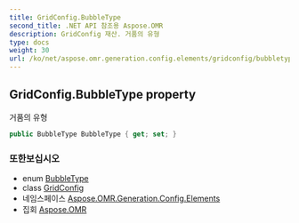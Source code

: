 ```yaml
---
title: GridConfig.BubbleType
second_title: .NET API 참조용 Aspose.OMR
description: GridConfig 재산. 거품의 유형
type: docs
weight: 30
url: /ko/net/aspose.omr.generation.config.elements/gridconfig/bubbletype/
---
```

## GridConfig.BubbleType property

거품의 유형

```csharp
public BubbleType BubbleType { get; set; }
```

### 또한보십시오

* enum [BubbleType](../../../aspose.omr.generation.config.enums/bubbletype/)
* class [GridConfig](../)
* 네임스페이스 [Aspose.OMR.Generation.Config.Elements](../../gridconfig/)
* 집회 [Aspose.OMR](../../../)



